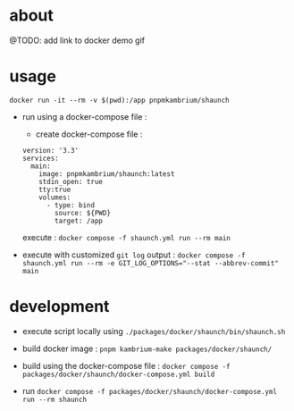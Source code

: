 # about

@TODO: add link to docker demo gif

# usage

```
docker run -it --rm -v $(pwd):/app pnpmkambrium/shaunch
```

- run using a docker-compose file :

  - create docker-compose file :

  ```
  version: '3.3'
  services:
    main:
      image: pnpmkambrium/shaunch:latest
      stdin_open: true
      tty:true
      volumes:
        - type: bind
          source: ${PWD}
          target: /app
  ```

  execute : `docker compose -f shaunch.yml run --rm main`

- execute with customized `git log` output : `docker compose -f shaunch.yml run --rm -e GIT_LOG_OPTIONS="--stat --abbrev-commit" main`

# development

- execute script locally using `./packages/docker/shaunch/bin/shaunch.sh`

- build docker image : `pnpm kambrium-make packages/docker/shaunch/`

- build using the docker-compose file : `docker compose -f packages/docker/shaunch/docker-compose.yml build`

- run `docker compose -f packages/docker/shaunch/docker-compose.yml run --rm shaunch`
